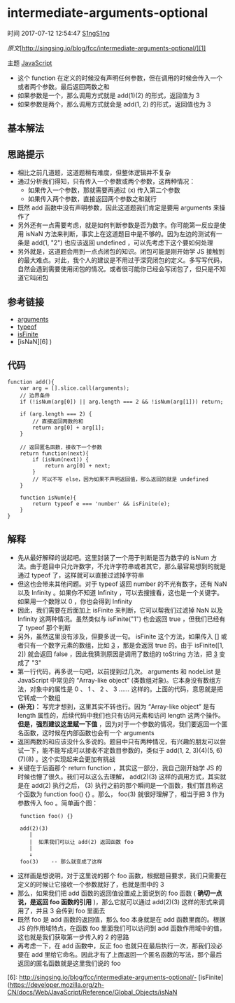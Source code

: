 # intermediate-arguments-optional

 时间 2017-07-12 12:54:47  [S1ngS1ng][0]

_原文_[http://singsing.io/blog/fcc/intermediate-arguments-optional/][1]

 主题 [JavaScript][2]

* 这个 function 在定义的时候没有声明任何参数，但在调用的时候会传入一个或者两个参数。最后返回两数之和
* 如果参数是一个，那么调用方式就是 add(1)(2) 的形式，返回值为 3
* 如果参数是两个，那么调用方式就会是 add(1, 2) 的形式，返回值也为 3

## 基本解法 

## 思路提示 

* 相比之前几道题，这道题稍有难度，但整体逻辑并不复杂
* 通过分析我们得知，只有传入一个参数或两个参数，这两种情况： 
  * 如果传入一个参数，那就需要再通过 (x) 传入第二个参数
  * 如果传入两个参数，直接返回两个参数之和就行
* 既然 add 函数中没有声明参数，因此这道题我们肯定是要用 arguments 来操作了
* 另外还有一点需要考虑，就是如何判断参数是否为数字。你可能第一反应是使用 isNaN 方法来判断，事实上在这道题目中是不够的。因为左边的测试有一条是 add(1, "2") 也应该返回 undefined ，可以先考虑下这个要如何处理
* 另外就是，这道题会用到一点点闭包的知识。闭包可能是刚开始学 JS 接触到的最大难点。对此，我个人的建议是不用过于深究闭包的定义。多写写代码，自然会遇到需要使用闭包的情况。或者很可能你已经会写闭包了，但只是不知道它叫闭包

## 参考链接 

* [arguments][3]
* [typeof][4]
* [isFinite][5]
* [isNaN][6] )

## 代码 

    function add(){
        var arg = [].slice.call(arguments);
        // 边界条件
        if (!isNum(arg[0]) || arg.length === 2 && !isNum(arg[1])) return;
    
        if (arg.length === 2) {
            // 直接返回两数的和
            return arg[0] + arg[1];
        }
    
        // 返回匿名函数，接收下一个参数
        return function(next){
            if (isNum(next)) {
                return arg[0] + next;
            }
            // 可以不写 else，因为如果不声明返回值，那么返回的就是 undefined
        }
    
        function isNum(e){
            return typeof e === 'number' && isFinite(e);
        }
    }
    

## 解释 

* 先从最好解释的说起吧。这里封装了一个用于判断是否为数字的 isNum 方法。由于题目中只允许数字，不允许字符串或者其它，那么最容易想到的就是通过 typeof 了，这样就可以直接过滤掉字符串
* 但这也会带来其他问题。对于 typeof 返回 number 的不光有数字，还有 NaN 以及 Infinity 。如果你不知道 Infinity ，可以去搜搜看，这也是一个关键字。如果用一个数除以 0 ，你也会得到 Infinity
* 因此，我们需要在后面加上 isFinite 来判断，它可以帮我们过滤掉 NaN 以及 Infinity 这两种情况。虽然类似与 isFinite("1") 也会返回 true ，但我们已经有了 typeof 那个判断
* 另外，虽然这里没有涉及，但要多说一句。 isFinite 这个方法，如果传入 [] 或者只有一个数字元素的数组，比如 [3] ，那是会返回 true 的。由于 isFinite([1, 2]) 就会返回 false ，因此我猜测原因是调用了数组的 toString 方法，把 [3] 变成了 "3"
* 第一行代码，再多说一句吧，以前提到过几次。 arguments 和 nodeList 是 JavaScript 中常见的 “Array-like object” (类数组对象)。它本身没有数组方法，对象中的属性是 0 、 1 、 2 、 3 …… 这样的。上面的代码，意思就是把它转成一个数组
* **(补充)：** 写完才想到，这里其实不转也行。因为 “Array-like object” 是有 length 属性的，后续代码中我们也只有访问元素和访问 length 这两个操作。 **但是，强烈建议这里赋一下值** ，因为对于一个参数的情况，我们要返回一个匿名函数，这时候在内部函数也会有一个 arguments
* 返回两数的和应该没什么多说的。题目中只有两种情况，有兴趣的朋友可以尝试一下，能不能写成可以接收不定数目参数的，类似于 add(1, 2, 3)(4)(5, 6)(7)(8) 。这个实现起来会更加有挑战
* 关键在于后面那个 return function ，其实这一部分，我自己刚开始学 JS 的时候也懵了很久。我们可以这么去理解， add(2)(3) 这样的调用方式，其实就是在 add(2) 执行之后， (3) 执行之前的那个瞬间是一个函数，我们暂且称这个函数为 function foo() {} 。那么， foo(3) 就很好理解了，相当于把 3 作为参数传入 foo 。简单画个图：
```
    function foo() {}
    
    add(2)(3)    
       |
       |  如果我们可以让 add(2) 返回函数 foo
       |
       ↓
    foo(3)    -- 那么就变成了这样
```

* 这样画是想说明，对于这里说的那个 foo 函数，根据题目要求，我们只需要在定义的时候让它接收一个参数就好了，也就是图中的 3
* 那么，如果我们把 add 函数的返回值设置成上面说到的 foo 函数 ( **确切一点说，是返回 foo 函数的引用** )，那么它就可以通过 add(2)(3) 这样的形式来调用了，并且 3 会传到 foo 里面去
* 既然 foo 是 add 函数的返回值，那么 foo 本身就是在 add 函数里面的。根据 JS 的作用域特点，在函数 foo 里面我们可以访问到 add 函数作用域中的值，这也就是我们获取第一步传入的 2 的思路
* 再考虑一下，在 add 函数中，反正 foo 也就只在最后执行一次，那我们没必要在 add 里给它命名。因此才有了上面返回一个匿名函数的写法，那个最后返回的匿名函数就是这里我们说的 foo

[0]: /sites/q22mEzq
[1]: http://singsing.io/blog/fcc/intermediate-arguments-optional/?utm_source=tuicool&utm_medium=referral
[2]: /topics/11060004
[3]: https://developer.mozilla.org/zh-CN/docs/Web/JavaScript/Reference/Functions/arguments
[4]: https://developer.mozilla.org/zh-CN/docs/Web/JavaScript/Reference/Operators/typeof
[5]: https://developer.mozilla.org/zh-CN/docs/Web/JavaScript/Reference/Global_Objects/isFinite
[6]: http://singsing.io/blog/fcc/intermediate-arguments-optional/- [isFinite](https://developer.mozilla.org/zh-CN/docs/Web/JavaScript/Reference/Global_Objects/isNaN